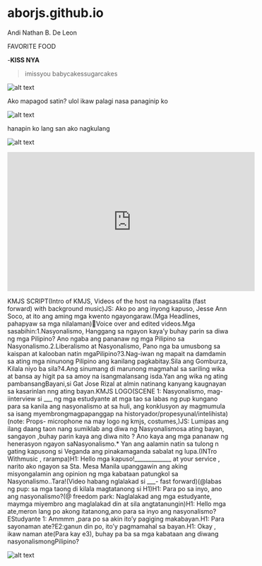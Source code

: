 # aborjs.github.io
Andi Nathan B. De Leon

FAVORITE FOOD

-**KISS NYA**

> imissyou babycakessugarcakes 

![alt text](https://i.pinimg.com/564x/1c/bb/17/1cbb17b1ffb70c618b8683cf151a4177.jpg)

Ako mapagod satin? ulol ikaw palagi nasa panaginip ko

![alt text](https://cdn.discordapp.com/attachments/1063269402168008744/1063272904197939290/IMG_20230104_163203.jpg)

hanapin ko lang san ako nagkulang

![alt text](https://cdn.discordapp.com/attachments/1063269402168008744/1063272066687701042/image.png)

<iframe width="560" height="315" src="https://www.youtube.com/embed/0dg2Z3x2KuQ" title="YouTube video player" frameborder="0" allow="accelerometer; autoplay; clipboard-write; encrypted-media; gyroscope; picture-in-picture; web-share" allowfullscreen></iframe>

KMJS SCRIPT(Intro of KMJS, Videos of the host na nagsasalita (fast forward) with background music)JS: Ako po ang inyong kapuso, Jesse Ann Soco, at ito ang aming mga kwento ngayongaraw.(Mga Headlines, pahapyaw sa mga nilalaman)Voice over and edited videos.Mga sasabihin:1.Nasyonalismo, Hanggang sa ngayon kaya’y buhay parin sa diwa ng mga Pilipino? Ano ngaba ang pananaw ng mga Pilipino sa Nasyonalismo.2.Liberalismo at Nasyonalismo, Pano nga ba umusbong sa kaispan at kalooban natin mgaPilipino?3.Nag-iwan ng mapait na damdamin sa ating mga ninunong Pilipino ang kanilang pagkabitay.Sila ang Gomburza, Kilala niyo ba sila?4.Ang sinumang di marunong magmahal sa sariling wika at bansa ay higit pa sa amoy na isangmalansang isda.Yan ang wika ng ating pambansangBayani,si Gat Jose Rizal at almin natinang kanyang kaugnayan sa kasarinlan nng ating bayan.KMJS LOGO(SCENE 1: Nasyonalismo, mag-iinterview si ___ ng mga estudyante at mga tao sa labas ng pup kungano para sa kanila ang nasyonalismo at sa huli, ang konklusyon ay magmumula sa isang myembrongmagpapanggap na historyador/propesyunal/intelihista)(note: Props- microphone na may logo ng kmjs, costumes,)JS: Lumipas ang ilang daang taon nang sumiklab ang diwa ng Nasyonalismosa ating bayan, sangayon ,buhay parin kaya ang diwa nito ? Ano kaya ang mga pananaw ng henerasyon ngayon saNasyonalismo.* Yan ang aalamin natin sa tulong n gating kapusong si Veganda ang pinakamaganda sabalat ng lupa.(INTro Withmusic , rarampa)H1: Hello mga kapuso!_____________ at your service , narito ako ngayon sa Sta. Mesa Manila upanggawin ang aking misyongalamin ang opinion ng mga kabataan patungkol sa Nasyonalismo..Tara!(Video habang nglalakad si ___- fast forward)(@labas ng pup: sa mga taong di kilala magtatanong si H1)H1: Para po sa inyo, ano ang nasyonalismo?(@ freedom park: Naglalakad ang mga estudyante, maymga miyembro ang maglalakad din at sila angtatanungin)H1: Hello mga ate,meron lang po akong itatanong,ano para sa inyo ang nasyonalismo?EStudyante 1: Ammmm ,para po sa akin ito’y pagiging makabayan.H1: Para sayonaman ate?E2:ganun din po, ito’y pagmamahal sa bayan.H1: Okay , ikaw naman ate(Para kay e3), buhay pa ba sa mga kabataan ang diwang nasyonalismongPilipino?

![alt text](https://i.pinimg.com/736x/9a/cc/bb/9accbb814eb2541885a76b9afc09a99e.jpg)

